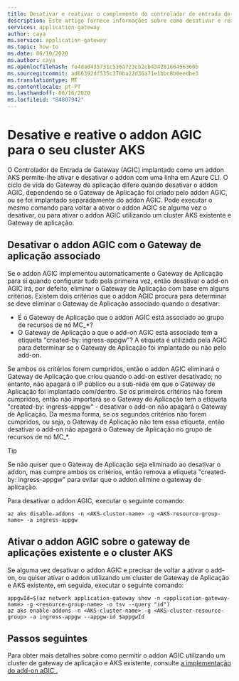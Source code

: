 ```yaml
---
title: Desativar e reativar o complemento do controlador de entrada de gateway de aplicação para o cluster de serviços Azure Kubernetes
description: Este artigo fornece informações sobre como desativar e reativar o addon AGIC para o seu cluster AKS
services: application-gateway
author: caya
ms.service: application-gateway
ms.topic: how-to
ms.date: 06/10/2020
ms.author: caya
ms.openlocfilehash: fe4da0435731c536a723cb2cb43428166456360b
ms.sourcegitcommit: ad66392df535c370ba22d36a71e1bbc8b0eedbe3
ms.translationtype: MT
ms.contentlocale: pt-PT
ms.lasthandoff: 06/16/2020
ms.locfileid: "84807942"
---
```

# <a name="disable-and-re-enable-agic-add-on-for-your-aks-cluster"></a>Desative e reative o addon AGIC para o seu cluster AKS
O Controlador de Entrada de Gateway (AGIC) implantado como um addon AKS permite-lhe ativar e desativar o addon com uma linha em Azure CLI. O ciclo de vida do Gateway de aplicação difere quando desativar o addon AGIC, dependendo se o Gateway de Aplicação foi criado pelo addon AGIC, ou se foi implantado separadamente do addon AGIC. Pode executar o mesmo comando para voltar a ativar o addon AGIC se alguma vez o desativar, ou para ativar o addon AGIC utilizando um cluster AKS existente e Gateway de aplicação.

## <a name="disabling-agic-add-on-with-associated-application-gateway"></a>Desativar o addon AGIC com o Gateway de aplicação associado 
Se o addon AGIC implementou automaticamente o Gateway de Aplicação para si quando configurar tudo pela primeira vez, então desativar o add-on AGIC irá, por defeito, eliminar o Gateway de Aplicação com base em alguns critérios. Existem dois critérios que o addon AGIC procura para determinar se deve eliminar o Gateway de Aplicação associado quando o desativar:
- É o Gateway de Aplicação que o addon AGIC está associado ao grupo de recursos de nó MC_*? 
- O Gateway de Aplicação a que o add-on AGIC está associado tem a etiqueta "created-by: ingress-appgw"? A etiqueta é utilizada pela AGIC para determinar se o Gateway de Aplicação foi implantado ou não pelo add-on. 

Se ambos os critérios forem cumpridos, então o addon AGIC eliminará o Gateway de Aplicação que criou quando o add-on estiver desativado; no entanto, não apagará o IP público ou a sub-rede em que o Gateway de Aplicação foi implantado com/dentro. Se os primeiros critérios não forem cumpridos, então não importará se o Gateway de Aplicação tem a etiqueta "created-by: ingress-appgw" - desativar o add-on não apagará o Gateway de Aplicação. Da mesma forma, se os segundos critérios não forem cumpridos, ou seja, o Gateway de Aplicação não tem essa etiqueta, então desativar o add-on não apagará o Gateway de Aplicação no grupo de recursos de nó MC_*. 

> [!TIP] 
> Se não quiser que o Gateway de Aplicação seja eliminado ao desativar o addon, mas cumpre ambos os critérios, então remova a etiqueta "created-by: ingress-appgw" para evitar que o addon elimine o gateway de aplicação. 

Para desativar o addon AGIC, executar o seguinte comando: 
```azurecli-interactive
az aks disable-addons -n <AKS-cluster-name> -g <AKS-resource-group-name> -a ingress-appgw 
```

## <a name="enable-agic-add-on-on-existing-application-gateway-and-aks-cluster"></a>Ativar o addon AGIC sobre o gateway de aplicações existente e o cluster AKS
Se alguma vez desativar o addon AGIC e precisar de voltar a ativar o add-on, ou quiser ativar o addon utilizando um cluster de Gateway de Aplicação e AKS existente, em seguida, executar o seguinte comando:

```azurecli-interactive
appgwId=$(az network application-gateway show -n <application-gateway-name> -g <resource-group-name> -o tsv --query "id") 
az aks enable-addons -n <AKS-cluster-name> -g <AKS-cluster-resource-group> -a ingress-appgw --appgw-id $appgwId
```

## <a name="next-steps"></a>Passos seguintes
Para obter mais detalhes sobre como permitir o addon AGIC utilizando um cluster de gateway de aplicação e AKS existente, consulte [a implementação do add-on aGIC .](tutorial-ingress-controller-add-on-existing.md)
